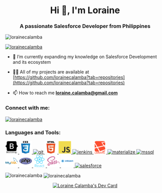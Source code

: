 

<h1 align="center">Hi 👋, I'm Loraine</h1>
<h3 align="center">A passionate Salesforce Developer from Philippines</h3>

<p align="left"> <img src="https://komarev.com/ghpvc/?username=lorainecalamba&label=Profile%20views&color=0e75b6&style=flat" alt="lorainecalamba" /> </p>

<p align="left"> <a href="https://twitter.com/lorainecalamba" target="blank"><img src="https://img.shields.io/twitter/follow/lorainecalamba?logo=twitter&style=for-the-badge" alt="lorainecalamba" /></a> </p>

- 🌱 I’m currently expanding my knowledge on Salesforce Development and its ecosystem

- 👨‍💻 All of my projects are available at [https://github.com/lorainecalamba?tab=repositories](https://github.com/lorainecalamba?tab=repositories)

- 📫 How to reach me **loraine.calamba@gmail.com**

<h3 align="left">Connect with me:</h3>
<p align="left">
<a href="https://twitter.com/lorainecalamba" target="blank"><img align="center" src="https://raw.githubusercontent.com/rahuldkjain/github-profile-readme-generator/master/src/images/icons/Social/twitter.svg" alt="lorainecalamba" height="30" width="40" /></a>
</p>

<h3 align="left">Languages and Tools:</h3>
<p align="left"> <a href="https://getbootstrap.com" target="_blank" rel="noreferrer"> <img src="https://raw.githubusercontent.com/devicons/devicon/master/icons/bootstrap/bootstrap-plain-wordmark.svg" alt="bootstrap" width="40" height="40"/> </a> <a href="https://www.w3schools.com/css/" target="_blank" rel="noreferrer"> <img src="https://raw.githubusercontent.com/devicons/devicon/master/icons/css3/css3-original-wordmark.svg" alt="css3" width="40" height="40"/> </a> <a href="https://git-scm.com/" target="_blank" rel="noreferrer"> <img src="https://www.vectorlogo.zone/logos/git-scm/git-scm-icon.svg" alt="git" width="40" height="40"/> </a> <a href="https://www.w3.org/html/" target="_blank" rel="noreferrer"> <img src="https://raw.githubusercontent.com/devicons/devicon/master/icons/html5/html5-original-wordmark.svg" alt="html5" width="40" height="40"/> </a> <a href="https://developer.mozilla.org/en-US/docs/Web/JavaScript" target="_blank" rel="noreferrer"> <img src="https://raw.githubusercontent.com/devicons/devicon/master/icons/javascript/javascript-original.svg" alt="javascript" width="40" height="40"/> </a> <a href="https://www.jenkins.io" target="_blank" rel="noreferrer"> <img src="https://www.vectorlogo.zone/logos/jenkins/jenkins-icon.svg" alt="jenkins" width="40" height="40"/> </a> <a href="https://laravel.com/" target="_blank" rel="noreferrer"> <img src="https://raw.githubusercontent.com/devicons/devicon/master/icons/laravel/laravel-plain-wordmark.svg" alt="laravel" width="40" height="40"/> </a> <a href="https://materializecss.com/" target="_blank" rel="noreferrer"> <img src="https://raw.githubusercontent.com/prplx/svg-logos/5585531d45d294869c4eaab4d7cf2e9c167710a9/svg/materialize.svg" alt="materialize" width="40" height="40"/> </a> <a href="https://www.microsoft.com/en-us/sql-server" target="_blank" rel="noreferrer"> <img src="https://www.svgrepo.com/show/303229/microsoft-sql-server-logo.svg" alt="mssql" width="40" height="40"/> </a> <a href="https://www.mysql.com/" target="_blank" rel="noreferrer"> <img src="https://raw.githubusercontent.com/devicons/devicon/master/icons/mysql/mysql-original-wordmark.svg" alt="mysql" width="40" height="40"/> </a> <a href="https://www.php.net" target="_blank" rel="noreferrer"> <img src="https://raw.githubusercontent.com/devicons/devicon/master/icons/php/php-original.svg" alt="php" width="40" height="40"/> </a> <a href="https://reactjs.org/" target="_blank" rel="noreferrer"> <img src="https://raw.githubusercontent.com/devicons/devicon/master/icons/react/react-original-wordmark.svg" alt="react" width="40" height="40"/> </a> <a href="https://sass-lang.com" target="_blank" rel="noreferrer"> <img src="https://raw.githubusercontent.com/devicons/devicon/master/icons/sass/sass-original.svg" alt="sass" width="40" height="40"/> </a> <a href="https://webpack.js.org" target="_blank" rel="noreferrer"> <img src="https://raw.githubusercontent.com/devicons/devicon/d00d0969292a6569d45b06d3f350f463a0107b0d/icons/webpack/webpack-original-wordmark.svg" alt="webpack" width="40" height="40"/> </a> </a> <a href="https://www.salesforce.com/ap/?ir=1" target="_blank" rel="noreferrer"> <img src="https://leaptodigital.com/wp-content/uploads/2021/02/Salesforce-Logo.png" alt="salesforce" width="60" height="40"/> </a></p>

<p><img align="left" src="https://github-readme-stats.vercel.app/api/top-langs?username=lorainecalamba&show_icons=true&locale=en&layout=compact" alt="lorainecalamba" /></p>

<p>&nbsp;<img align="center" src="https://github-readme-stats.vercel.app/api?username=lorainecalamba&show_icons=true&locale=en" alt="lorainecalamba" /></p>

<div align="center"><a href="https://app.daily.dev/lorainecalamba"><img src="https://api.daily.dev/devcards/aee1c22d8eff46d6869e99fb32750926.png?r=mh5" width="400" alt="Loraine Calamba's Dev Card"/></a></div>

